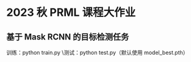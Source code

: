 # 2023 秋 PRML 课程大作业
## 基于 Mask RCNN 的目标检测任务
训练：python train.py
\\测试：python test.py（默认使用 model_best.pth）

